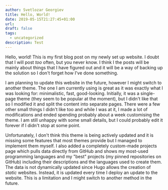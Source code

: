 ```yaml
---
author: Svetlozar Georgiev
title: Hello, World!
date: 2019-05-15T21:27:45+01:00
url:
draft: false
tags:
  - uncategorized
description: Test
---
```


Hello, world! This is my first blog post on my newly set up website. I doubt that I will post *too* often, but you never know. I think I the posts will be mainly about things that I have figured out and it will be a way of backing up the solution so I don't forget how I've done something.

I am planning to update this website in the future, however I might switch to another theme. The one I am currently using is great as it was exactly what I was looking for: minimalistic, fast, good-looking. Initially, it was a single-page theme (they seem to be popular at the moment), but I didn't like that so I modified it and split the content into separate pages. There were a few other small things I didn't like too and while I was at it, I made a lot of modifications and ended spending probably about a week customising the theme. I am still unhappy with some small details, but I could probably edit it forever if I didn't stop at some point. 

Unfortunately, I don't think this theme is being actively updated and it is missing some features that most themes provide but I managed to implement them myself. I also added a completely custom-made projects page which pulls data directly from GitHub and shows my most-used programming languages and my "best" projects (my pinned repositories on GitHub) including their descriptions and the languages used to create them. The data is not dynamically updated since Hugo allows the creation of *static* websites. Instead, it is updated every time I deploy an update to the website. This is a limitation and I might switch to another method in the future. 